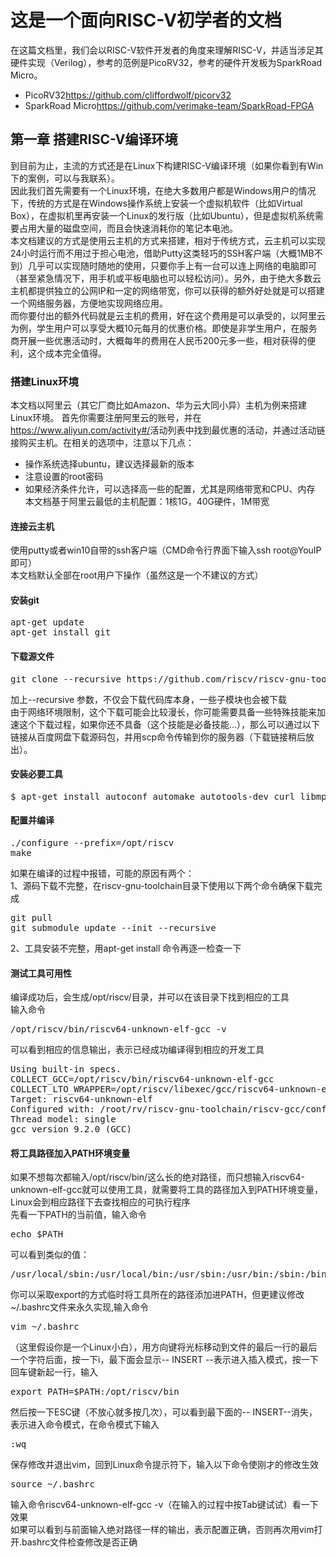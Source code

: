 # 这是一个面向RISC-V初学者的文档
在这篇文档里，我们会以RISC-V软件开发者的角度来理解RISC-V，并适当涉足其硬件实现（Verilog），参考的范例是PicoRV32，参考的硬件开发板为SparkRoad Micro。
* PicoRV32<https://github.com/cliffordwolf/picorv32>
* SparkRoad Micro<https://github.com/verimake-team/SparkRoad-FPGA>

## 第一章 搭建RISC-V编译环境
到目前为止，主流的方式还是在Linux下构建RISC-V编译环境（如果你看到有Win下的案例，可以与我联系）。        
因此我们首先需要有一个Linux环境，在绝大多数用户都是Windows用户的情况下，传统的方式是在Windows操作系统上安装一个虚拟机软件（比如Virtual Box），在虚拟机里再安装一个Linux的发行版（比如Ubuntu），但是虚拟机系统需要占用大量的磁盘空间，而且会快速消耗你的笔记本电池。    
本文档建议的方式是使用云主机的方式来搭建，相对于传统方式，云主机可以实现24小时运行而不用过于担心电池，借助Putty这类轻巧的SSH客户端（大概1MB不到）几乎可以实现随时随地的使用，只要你手上有一台可以连上网络的电脑即可（甚至紧急情况下，用手机或平板电脑也可以轻松访问）。另外，由于绝大多数云主机都提供独立的公网IP和一定的网络带宽，你可以获得的额外好处就是可以搭建一个网络服务器，方便地实现网络应用。    
而你要付出的额外代码就是云主机的费用，好在这个费用是可以承受的，以阿里云为例，学生用户可以享受大概10元每月的优惠价格。即使是非学生用户，在服务商开展一些优惠活动时，大概每年的费用在人民币200元多一些，相对获得的便利，这个成本完全值得。

### 搭建Linux环境
本文档以阿里云（其它厂商比如Amazon、华为云大同小异）主机为例来搭建Linux环境。
首先你需要注册阿里云的账号，并在<https://www.aliyun.com/activity#/>活动列表中找到最优惠的活动，并通过活动链接购买主机。在相关的选项中，注意以下几点：
* 操作系统选择ubuntu，建议选择最新的版本
* 注意设置的root密码
* 如果经济条件允许，可以选择高一些的配置，尤其是网络带宽和CPU、内存    
本文档基于阿里云最低的主机配置：1核1G，40G硬件，1M带宽

#### 连接云主机
使用putty或者win10自带的ssh客户端（CMD命令行界面下输入ssh root@YouIP即可）    
本文档默认全部在root用户下操作（虽然这是一个不建议的方式）    

#### 安装git
<pre>
apt-get update
apt-get install git
</pre>

#### 下载源文件
<pre>
git clone --recursive https://github.com/riscv/riscv-gnu-toolchain    
</pre>
加上--recursive 参数，不仅会下载代码库本身，一些子模块也会被下载    
由于网络环境限制，这个下载可能会比较漫长，你可能需要具备一些特殊技能来加速这个下载过程，如果你还不具备（这个技能是必备技能...），那么可以通过以下链接从百度网盘下载源码包，并用scp命令传输到你的服务器（下载链接稍后放出）。

#### 安装必要工具
<pre>
$ apt-get install autoconf automake autotools-dev curl libmpc-dev libmpfr-dev libgmp-dev gawk build-essential bison flex texinfo gperf libtool patchutils bc zlib1g-dev libexpat-dev
</pre>
#### 配置并编译
<pre>
./configure --prefix=/opt/riscv    
make    
</pre>
如果在编译的过程中报错，可能的原因有两个：    
1、源码下载不完整，在riscv-gnu-toolchain目录下使用以下两个命令确保下载完成    
<pre>
git pull    
git submodule update --init --recursive    
</pre>
2、工具安装不完整，用apt-get install 命令再逐一检查一下    

#### 测试工具可用性
编译成功后，会生成/opt/riscv/目录，并可以在该目录下找到相应的工具    
输入命令    
<pre>
/opt/riscv/bin/riscv64-unknown-elf-gcc -v    
</pre>
可以看到相应的信息输出，表示已经成功编译得到相应的开发工具    
<pre>
Using built-in specs.
COLLECT_GCC=/opt/riscv/bin/riscv64-unknown-elf-gcc
COLLECT_LTO_WRAPPER=/opt/riscv/libexec/gcc/riscv64-unknown-elf/9.2.0/lto-wrapper
Target: riscv64-unknown-elf
Configured with: /root/rv/riscv-gnu-toolchain/riscv-gcc/configure --target=riscv64-unknown-elf --prefix=/opt/riscv --disable-shared --disable-threads --enable-languages=c,c++ --with-system-zlib --enable-tls --with-newlib --with-sysroot=/opt/riscv/riscv64-unknown-elf --with-native-system-header-dir=/include --disable-libmudflap --disable-libssp --disable-libquadmath --disable-libgomp --disable-nls --disable-tm-clone-registry --src=.././riscv-gcc --enable-checking=yes --disable-multilib --with-abi=lp64d --with-arch=rv64imafdc --with-tune=rocket 'CFLAGS_FOR_TARGET=-Os  -mcmodel=medlow' 'CXXFLAGS_FOR_TARGET=-Os  -mcmodel=medlow'
Thread model: single
gcc version 9.2.0 (GCC) 
</pre>
#### 将工具路径加入PATH环境变量
如果不想每次都输入/opt/riscv/bin/这么长的绝对路径，而只想输入riscv64-unknown-elf-gcc就可以使用工具，就需要将工具的路径加入到PATH环境变量，Linux会到相应路径下去查找相应的可执行程序    
先看一下PATH的当前值，输入命令    
<pre>
echo $PATH    
</pre>
可以看到类似的值：    
<pre>
/usr/local/sbin:/usr/local/bin:/usr/sbin:/usr/bin:/sbin:/bin:/usr/games:/usr/local/games    
</pre>
你可以采取export的方式临时将工具所在的路径添加进PATH，但更建议修改~/.bashrc文件来永久实现,输入命令    
<pre>
vim ~/.bashrc    
</pre>
（这里假设你是一个Linux小白），用方向键将光标移动到文件的最后一行的最后一个字符后面，按一下i，最下面会显示-- INSERT --表示进入插入模式，按一下回车键新起一行，输入    
<pre>
export PATH=$PATH:/opt/riscv/bin    
</pre>
然后按一下ESC键（不放心就多按几次），可以看到最下面的-- INSERT--消失，表示进入命令模式，在命令模式下输入    
<pre>
:wq    
</pre>
保存修改并退出vim，回到Linux命令提示符下，输入以下命令使刚才的修改生效    
<pre>
source ~/.bashrc    
</pre>
输入命令riscv64-unknown-elf-gcc -v（在输入的过程中按Tab键试试）看一下效果    
如果可以看到与前面输入绝对路径一样的输出，表示配置正确，否则再次用vim打开.bashrc文件检查修改是否正确    








